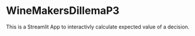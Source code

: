 # WineMakersDillemaP3

This is a Streamlit App to interactivly calculate expected value of a decision. 